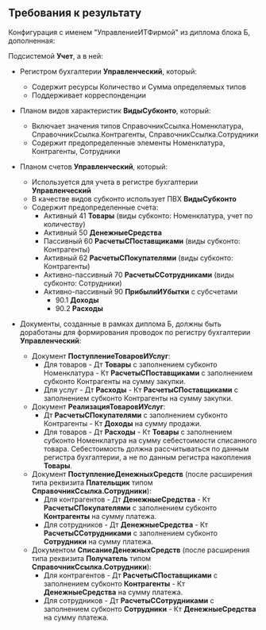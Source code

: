 ## Требования к результату

Конфигурация с именем "УправлениеИТФирмой" из диплома блока Б, дополненная:

Подсистемой **Учет**, а в ней:

* Регистром бухгалтерии **Управленческий**, который:
   * Содержит ресурсы Количество и Сумма определяемых типов
   * Поддерживает корреспонденции
   
* Планом видов характеристик **ВидыСубконто**, который:
   * Включает значения типов СправочникСсылка.Номенклатура, СправочникСсылка.Контрагенты, СправочникСсылка.Сотрудники
   * Содержит предопределенные элементы Номенклатура, Контрагенты, Сотрудники

* Планом счетов **Управленческий**, который:
   * Используется для учета в регистре бухгалтерии **Управленческий**
   * В качестве видов субконто использует ПВХ **ВидыСубконто**
   * Содержит предопределенные счета:
       * Активный 41 **Товары** (виды субконто: Номенклатура, учет по количеству)
       * Активный 50 **ДенежныеСредства**
       * Пассивный 60 **РасчетыСПоставщиками** (виды субконто: Контрагенты)
       * Активный 62 **РасчетыСПокупателями** (виды субконто: Контрагенты)
       * Активно-пассивный 70 **РасчетыССотрудниками** (виды субконто: Сотрудники)
       * Активно-пассивный 90 **ПрибылиИУбытки** с субсчетами
           * 90.1 **Доходы**
           * 90.2 **Расходы**

* Документы, созданные в рамках диплома Б, должны быть доработаны для формирования проводок по регистру бухгалтерии **Управленческий**:
   * Документ **ПоступлениеТоваровИУслуг**:
       * Для товаров - Дт **Товары** с заполнением субконто Номенклатура - Кт **РасчетыСПоставщиками** с заполнением субконто Контрагенты на сумму закупки.
       * Для услуг - Дт **Расходы** - Кт **РасчетыСПоставщиками** с заполнением субконто Контрагенты на сумму закупки.
   * Документ **РеализацияТоваровИУслуг**:
       * Дт **РасчетыСПокупателями** с заполнением субконто Контрагенты - Кт **Доходы** на сумму продажи.
       * Для товаров - Дт **Расходы** - Кт **Товары** с заполнением субконто Номенклатура на сумму себестоимости списанного товара. Себестоимость должна рассчитываться по данным регистра бухгалтерии, а не по данным регистра накопления **Товары**.
   * Документ **ПоступлениеДенежныхСредств** (после расширения типа реквизита **Плательщик** типом **СправочникСсылка.Сотрудники**):
       * Для контрагентов - Дт **ДенежныеСредства** - Кт **РасчетыСПокупателями** с заполнением субконто **Контрагенты** на сумму платежа.
       * Для сотрудников - Дт **ДенежныеСредства** - Кт **РасчетыССотрудниками** с заполнением субконто **Сотрудники** на сумму платежа.
   * Документом **СписаниеДенежныхСредств** (после расширения типа реквизита **Получатель** типом **СправочникСсылка.Сотрудники**):
       * Для контрагентов - Дт **РасчетыСПоставщиками** с заполнением субконто **Контрагенты** - Кт **ДенежныеСредства** на сумму платежа.
       * Для сотрудников - Дт **РасчетыССотрудниками** с заполнением субконто **Сотрудники** - Кт **ДенежныеСредства** на сумму платежа.
   
